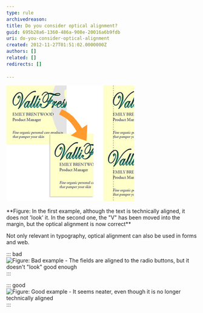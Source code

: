 ```yaml
---
type: rule
archivedreason: 
title: Do you consider optical alignment?
guid: 695b28a6-1360-486a-908e-20016a6b9fdb
uri: do-you-consider-optical-alignment
created: 2012-11-27T01:51:02.0000000Z
authors: []
related: []
redirects: []

---
```


<dl class="ssw15-rteElement-ImageArea">      <img src="../../assets/opticalalignment.jpg" alt="Optical alignment">
   </dl> **Figure: In the first example, although the text is technically aligned, it does not 'look' it. In the second one, the "V" has been moved into the margin, but the optical alignment is now correct** 
<!--endintro-->

Not only relevant in typography, optical alignment can also be used in forms and web.


::: bad  
![Figure: Bad example - The fields are aligned to the radio buttons, but it doesn't "look" good enough](../../assets/bad\_opticalalignment.jpg)  
:::


::: good  
![Figure: Good example - It seems neater, even though it is no longer technically aligned](../../assets/good\_opticalalignment.png)  
:::

